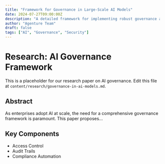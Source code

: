 ```yaml
---
title: "Framework for Governance in Large-Scale AI Models"
date: 2024-07-27T09:00:00Z
description: "A detailed framework for implementing robust governance and security measures in enterprise AI ecosystems."
author: "Agenture Team"
draft: false
tags: ["AI", "Governance", "Security"]
---
```


# Research: AI Governance Framework

This is a placeholder for our research paper on AI governance. Edit this file at `content/research/governance-in-ai-models.md`.

## Abstract
As enterprises adopt AI at scale, the need for a comprehensive governance framework is paramount. This paper proposes...

## Key Components
- Access Control
- Audit Trails
- Compliance Automation 